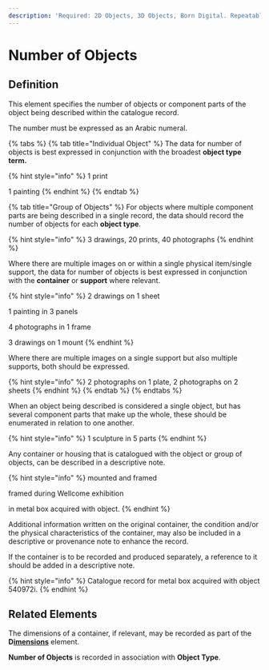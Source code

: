 ```yaml
---
description: 'Required: 2D Objects, 3D Objects, Born Digital. Repeatable.'
---
```


# Number of Objects

## Definition

This element specifies the number of objects or component parts of the object being described within the catalogue record.

The number must be expressed as an Arabic numeral.

{% tabs %}
{% tab title="Individual Object" %}
The data for number of objects is best expressed in conjunction with the broadest **object type term.**

{% hint style="info" %}
1 print

1 painting
{% endhint %}
{% endtab %}

{% tab title="Group of Objects" %}
For objects where multiple component parts are being described in a single record, the data should record the number of objects for each **object type**.

{% hint style="info" %}
3 drawings, 20 prints, 40 photographs
{% endhint %}

Where there are multiple images on or within a single physical item/single support, the data for number of objects is best expressed in conjunction with the **container** or **support** where relevant.

{% hint style="info" %}
2 drawings on 1 sheet

1 painting in 3 panels

4 photographs in 1 frame

3 drawings on 1 mount
{% endhint %}

Where there are multiple images on a single support but also multiple supports, both should be expressed.

{% hint style="info" %}
2 photographs on 1 plate, 2 photographs on 2 sheets
{% endhint %}
{% endtab %}
{% endtabs %}

When an object being described is considered a single object, but has several component parts that make up the whole, these should be enumerated in relation to one another. 

{% hint style="info" %}
1 sculpture in 5 parts
{% endhint %}

Any container or housing that is catalogued with the object or group of objects, can be described in a descriptive note.

{% hint style="info" %}
mounted and framed

framed during Wellcome exhibition

in metal box acquired with object.
{% endhint %}

Additional information written on the original container, the condition and/or the physical characteristics of the container, may also be included in a descriptive or provenance note to enhance the record.

If the container is to be recorded and produced separately, a reference to it should be added in a descriptive note.

{% hint style="info" %}
Catalogue record for metal box acquired with object 540972i.
{% endhint %}

## Related Elements

The dimensions of a container, if relevant, may be recorded as part of the **D**[**imensions**](dimensions.md) element.

**Number of Objects** is recorded in association with **Object Type**.

##
